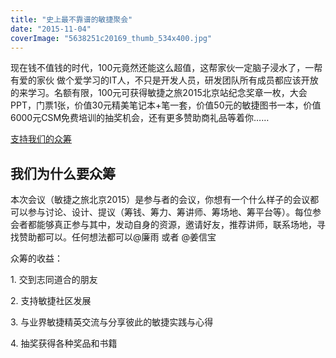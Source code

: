 ```yaml
---
title: "史上最不靠谱的敏捷聚会"
date: "2015-11-04"
coverImage: "5638251c20169_thumb_534x400.jpg"
---
```


现在钱不值钱的时代，100元竟然还能这么超值，这帮家伙一定脑子浸水了，一帮有爱的家伙 做个爱学习的IT人，不只是开发人员，研发团队所有成员都应该开放的来学习。名额有限，100元可获得敏捷之旅2015北京站纪念奖章一枚，大会PPT，门票1张，价值30元精美笔记本+笔一套，价值50元的敏捷图书一本，价值6000元CSM免费培训的抽奖机会，还有更多赞助商礼品等着你……

[支持我们的众筹](http://www.zhongchou.com/deal-show/id-252604)

## 我们为什么要众筹

本次会议（敏捷之旅北京2015）是参与者的会议，你想有一个什么样子的会议都可以参与讨论、设计、提议（筹钱、筹力、筹讲师、筹场地、筹平台等）。每位参会者都能够真正参与其中，发动自身的资源，邀请好友，推荐讲师，联系场地，寻找赞助都可以。任何想法都可以@廉雨 或者 @姜信宝

众筹的收益：

1\. 交到志同道合的朋友

2\. 支持敏捷社区发展

3\. 与业界敏捷精英交流与分享彼此的敏捷实践与心得

4\. 抽奖获得各种奖品和书籍
